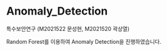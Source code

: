 # Anomaly_Detection

특수보안연구 (M2021522 문성현, M2021520 곽상열)


Random Forest를 이용하여 Anomaly Detection을 진행하였습니다.
